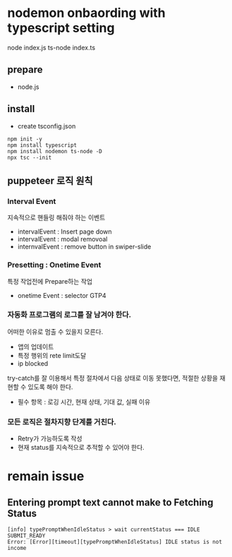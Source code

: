 # nodemon onbaording with typescript setting

node index.js
ts-node index.ts

## prepare
- node.js

## install

- create tsconfig.json

```
npm init -y
npm install typescript 
npm install nodemon ts-node -D
npx tsc --init
```

## puppeteer 로직 원칙

### Interval Event

지속적으로 핸들링 해줘야 하는 이벤트
- intervalEvent : Insert page down
- intervalEvent : modal removoal
- internvalEvent : remove button in swiper-slide

### Presetting : Onetime Event 

특정 작업전에 Prepare하는 작업
- onetime Event : selector GTP4

### 자동화 프로그램의 로그를 잘 남겨야 한다.

어떠한 이유로 멈출 수 있을지 모른다.
- 앱의 업데이트
- 특정 행위의 rete limit도달
- ip blocked

try-catch를 잘 이용해서 특정 절차에서 다음 상태로 이동 못했다면, 적절한 상황을 재현할 수 있도록 해야 한다.
- 필수 항목 : 로깅 시간, 현재 상태, 기대 값, 실패 이유 

### 모든 로직은 절차지향 단계를 거친다.

- Retry가 가능하도록 작성
- 현재 status를 지속적으로 추적할 수 있어야 한다.



# remain issue

## Entering prompt text cannot make to Fetching Status

```
[info] typePromptWhenIdleStatus > wait currentStatus === IDLE SUBMIT_READY
Error: [Error][timeout][typePromptWhenIdleStatus] IDLE status is not income
```